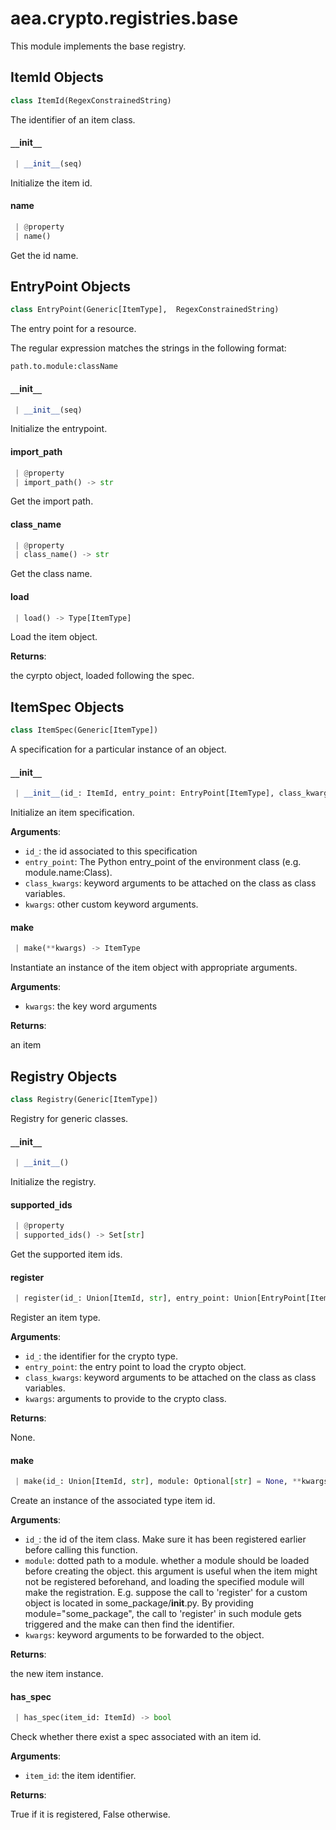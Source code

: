 <a name="aea.crypto.registries.base"></a>
# aea.crypto.registries.base

This module implements the base registry.

<a name="aea.crypto.registries.base.ItemId"></a>
## ItemId Objects

```python
class ItemId(RegexConstrainedString)
```

The identifier of an item class.

<a name="aea.crypto.registries.base.ItemId.__init__"></a>
#### `__`init`__`

```python
 | __init__(seq)
```

Initialize the item id.

<a name="aea.crypto.registries.base.ItemId.name"></a>
#### name

```python
 | @property
 | name()
```

Get the id name.

<a name="aea.crypto.registries.base.EntryPoint"></a>
## EntryPoint Objects

```python
class EntryPoint(Generic[ItemType],  RegexConstrainedString)
```

The entry point for a resource.

The regular expression matches the strings in the following format:

    path.to.module:className

<a name="aea.crypto.registries.base.EntryPoint.__init__"></a>
#### `__`init`__`

```python
 | __init__(seq)
```

Initialize the entrypoint.

<a name="aea.crypto.registries.base.EntryPoint.import_path"></a>
#### import`_`path

```python
 | @property
 | import_path() -> str
```

Get the import path.

<a name="aea.crypto.registries.base.EntryPoint.class_name"></a>
#### class`_`name

```python
 | @property
 | class_name() -> str
```

Get the class name.

<a name="aea.crypto.registries.base.EntryPoint.load"></a>
#### load

```python
 | load() -> Type[ItemType]
```

Load the item object.

**Returns**:

the cyrpto object, loaded following the spec.

<a name="aea.crypto.registries.base.ItemSpec"></a>
## ItemSpec Objects

```python
class ItemSpec(Generic[ItemType])
```

A specification for a particular instance of an object.

<a name="aea.crypto.registries.base.ItemSpec.__init__"></a>
#### `__`init`__`

```python
 | __init__(id_: ItemId, entry_point: EntryPoint[ItemType], class_kwargs: Optional[Dict[str, Any]] = None, **kwargs: Dict, ,)
```

Initialize an item specification.

**Arguments**:

- `id_`: the id associated to this specification
- `entry_point`: The Python entry_point of the environment class (e.g. module.name:Class).
- `class_kwargs`: keyword arguments to be attached on the class as class variables.
- `kwargs`: other custom keyword arguments.

<a name="aea.crypto.registries.base.ItemSpec.make"></a>
#### make

```python
 | make(**kwargs) -> ItemType
```

Instantiate an instance of the item object with appropriate arguments.

**Arguments**:

- `kwargs`: the key word arguments

**Returns**:

an item

<a name="aea.crypto.registries.base.Registry"></a>
## Registry Objects

```python
class Registry(Generic[ItemType])
```

Registry for generic classes.

<a name="aea.crypto.registries.base.Registry.__init__"></a>
#### `__`init`__`

```python
 | __init__()
```

Initialize the registry.

<a name="aea.crypto.registries.base.Registry.supported_ids"></a>
#### supported`_`ids

```python
 | @property
 | supported_ids() -> Set[str]
```

Get the supported item ids.

<a name="aea.crypto.registries.base.Registry.register"></a>
#### register

```python
 | register(id_: Union[ItemId, str], entry_point: Union[EntryPoint[ItemType], str], class_kwargs: Optional[Dict[str, Any]] = None, **kwargs, ,)
```

Register an item type.

**Arguments**:

- `id_`: the identifier for the crypto type.
- `entry_point`: the entry point to load the crypto object.
- `class_kwargs`: keyword arguments to be attached on the class as class variables.
- `kwargs`: arguments to provide to the crypto class.

**Returns**:

None.

<a name="aea.crypto.registries.base.Registry.make"></a>
#### make

```python
 | make(id_: Union[ItemId, str], module: Optional[str] = None, **kwargs) -> ItemType
```

Create an instance of the associated type item id.

**Arguments**:

- `id_`: the id of the item class. Make sure it has been registered earlier
before calling this function.
- `module`: dotted path to a module.
whether a module should be loaded before creating the object.
this argument is useful when the item might not be registered
beforehand, and loading the specified module will make the registration.
E.g. suppose the call to 'register' for a custom object
is located in some_package/__init__.py. By providing module="some_package",
the call to 'register' in such module gets triggered and
the make can then find the identifier.
- `kwargs`: keyword arguments to be forwarded to the object.

**Returns**:

the new item instance.

<a name="aea.crypto.registries.base.Registry.has_spec"></a>
#### has`_`spec

```python
 | has_spec(item_id: ItemId) -> bool
```

Check whether there exist a spec associated with an item id.

**Arguments**:

- `item_id`: the item identifier.

**Returns**:

True if it is registered, False otherwise.

